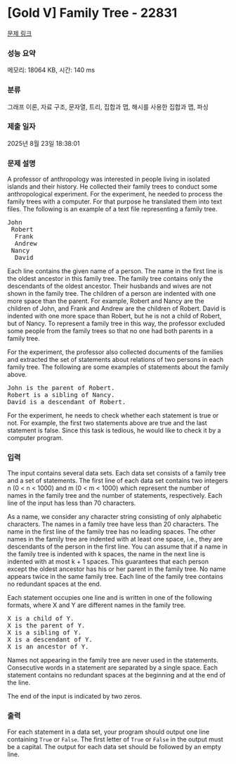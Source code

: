 # [Gold V] Family Tree - 22831 

[문제 링크](https://www.acmicpc.net/problem/22831) 

### 성능 요약

메모리: 18064 KB, 시간: 140 ms

### 분류

그래프 이론, 자료 구조, 문자열, 트리, 집합과 맵, 해시를 사용한 집합과 맵, 파싱

### 제출 일자

2025년 8월 23일 18:38:01

### 문제 설명

<p>A professor of anthropology was interested in people living in isolated islands and their history. He collected their family trees to conduct some anthropological experiment. For the experiment, he needed to process the family trees with a computer. For that purpose he translated them into text files. The following is an example of a text file representing a family tree.</p>

<pre>John
 Robert
  Frank
  Andrew
 Nancy
  David</pre>

<p>Each line contains the given name of a person. The name in the first line is the oldest ancestor in this family tree. The family tree contains only the descendants of the oldest ancestor. Their husbands and wives are not shown in the family tree. The children of a person are indented with one more space than the parent. For example, Robert and Nancy are the children of John, and Frank and Andrew are the children of Robert. David is indented with one more space than Robert, but he is not a child of Robert, but of Nancy. To represent a family tree in this way, the professor excluded some people from the family trees so that no one had both parents in a family tree.</p>

<p>For the experiment, the professor also collected documents of the families and extracted the set of statements about relations of two persons in each family tree. The following are some examples of statements about the family above.</p>

<pre>John is the parent of Robert.
Robert is a sibling of Nancy.
David is a descendant of Robert.</pre>

<p>For the experiment, he needs to check whether each statement is true or not. For example, the first two statements above are true and the last statement is false. Since this task is tedious, he would like to check it by a computer program.</p>

### 입력 

 <p>The input contains several data sets. Each data set consists of a family tree and a set of statements. The first line of each data set contains two integers n (0 < n < 1000) and m (0 < m < 1000) which represent the number of names in the family tree and the number of statements, respectively. Each line of the input has less than 70 characters.</p>

<p>As a name, we consider any character string consisting of only alphabetic characters. The names in a family tree have less than 20 characters. The name in the first line of the family tree has no leading spaces. The other names in the family tree are indented with at least one space, i.e., they are descendants of the person in the first line. You can assume that if a name in the family tree is indented with k spaces, the name in the next line is indented with at most k + 1 spaces. This guarantees that each person except the oldest ancestor has his or her parent in the family tree. No name appears twice in the same family tree. Each line of the family tree contains no redundant spaces at the end.</p>

<p>Each statement occupies one line and is written in one of the following formats, where X and Y are different names in the family tree.</p>

<pre>X is a child of Y.
X is the parent of Y.
X is a sibling of Y.
X is a descendant of Y.
X is an ancestor of Y.</pre>

<p>Names not appearing in the family tree are never used in the statements. Consecutive words in a statement are separated by a single space. Each statement contains no redundant spaces at the beginning and at the end of the line.</p>

<p>The end of the input is indicated by two zeros.</p>

### 출력 

 <p>For each statement in a data set, your program should output one line containing <code>True</code> or <code>False</code>. The first letter of <code>True</code> or <code>False</code> in the output must be a capital. The output for each data set should be followed by an empty line.</p>


